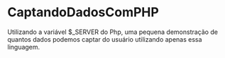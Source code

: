 # CaptandoDadosComPHP
Utilizando a variável $_SERVER do Php, uma pequena demonstração de quantos dados podemos captar do usuário utilizando apenas essa linguagem.
